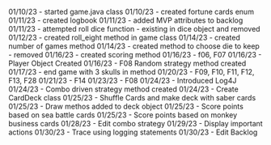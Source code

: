 01/10/23 - started game.java class
01/10/23 - created fortune cards enum
01/11/23 - created logbook
01/11/23 - added MVP attributes to backlog
01/11/23 - attempted roll dice function - existing in dice object and removed
01/12/23 - created roll_eight method in game class
01/14/23 - created number of games method
01/14/23 - created method to choose die to keep - removed
01/16/23 - created scoring method
01/16/23 - f06, F07
01/16/23 - Player Object Created
01/16/23 - F08 Random strategy method created 
01/17/23 - end game with 3 skulls in method
01/20/23 - F09, F10, F11, F12, F13, F28
01/21/23 - F14
01/23/23 - F08
01/24/23 - Introduced Log4J
01/24/23 - Combo driven strategy method created
01/24/23 - Create CardDeck class
01/25/23 - Shuffle Cards and make deck with saber cards
01/25/23 - Draw methos added to deck object
01/25/23 - Score points based on sea battle cards
01/25/23 - Score points based on monkey business cards
01/28/23 - Edit combo strategy
01/29/23 - Display important actions
01/30/23 - Trace using logging statements
01/30/23 - Edit Backlog